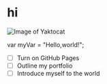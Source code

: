 # hi

![Image of Yaktocat](https://octodex.github.com/images/yaktocat.png)

var myVar = "Hello,world!";

- [ ] Turn on GitHub Pages
- [ ] Outline my portfolio
- [ ] Introduce myself to the world
